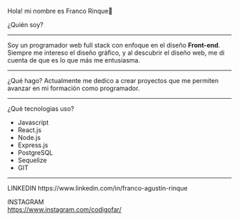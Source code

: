 Hola! mi nombre es Franco Rinque👋

¿Quién soy?
<hr/>
Soy un programador web full stack con enfoque en el diseño <b>Front-end</b>. Siempre me intereso el diseño gráfico, y al descubrir el diseño web, me di cuenta de que es lo que más me entusiasma.
<hr/>
¿Qué hago?
Actualmente me dedico a crear proyectos que me permiten avanzar en mi formación como programador.
<hr/>
¿Qué tecnologias uso?
<ul>
  <li>Javascript</li>
  <li>React.js</li>
  <li>Node.js</li>
  <li>Express.js</li>
  <li>PostgreSQL</li>
  <li>Sequelize</li>
  <li>GIT</li>
</ul>
<hr/>
LINKEDIN 
https://www.linkedin.com/in/franco-agustin-rinque

INSTAGRAM  
https://www.instagram.com/codigofar/

